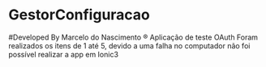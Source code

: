 
# GestorConfiguracao 
#Developed By Marcelo do Nascimento ®
Aplicação de teste OAuth
Foram realizados os itens de 1 até 5, devido a uma falha no computador não foi possível realizar a app em Ionic3


 
